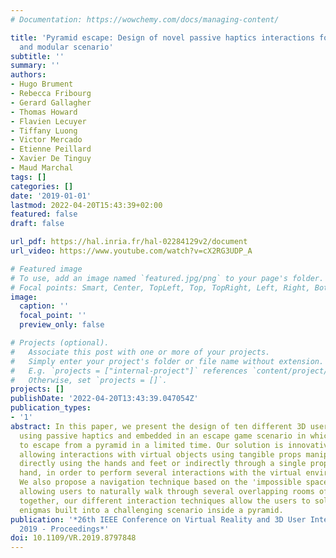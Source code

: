 ```yaml
---
# Documentation: https://wowchemy.com/docs/managing-content/

title: 'Pyramid escape: Design of novel passive haptics interactions for an immersive
  and modular scenario'
subtitle: ''
summary: ''
authors:
- Hugo Brument
- Rebecca Fribourg
- Gerard Gallagher
- Thomas Howard
- Flavien Lecuyer
- Tiffany Luong
- Victor Mercado
- Etienne Peillard
- Xavier De Tinguy
- Maud Marchal
tags: []
categories: []
date: '2019-01-01'
lastmod: 2022-04-20T15:43:39+02:00
featured: false
draft: false

url_pdf: https://hal.inria.fr/hal-02284129v2/document
url_video: https://www.youtube.com/watch?v=cX2RG3UDP_A

# Featured image
# To use, add an image named `featured.jpg/png` to your page's folder.
# Focal points: Smart, Center, TopLeft, Top, TopRight, Left, Right, BottomLeft, Bottom, BottomRight.
image:
  caption: ''
  focal_point: ''
  preview_only: false

# Projects (optional).
#   Associate this post with one or more of your projects.
#   Simply enter your project's folder or file name without extension.
#   E.g. `projects = ["internal-project"]` references `content/project/deep-learning/index.md`.
#   Otherwise, set `projects = []`.
projects: []
publishDate: '2022-04-20T13:43:39.047054Z'
publication_types:
- '1'
abstract: In this paper, we present the design of ten different 3D user interactions
  using passive haptics and embedded in an escape game scenario in which users have
  to escape from a pyramid in a limited time. Our solution is innovative by its modularity,
  allowing interactions with virtual objects using tangible props manipulated either
  directly using the hands and feet or indirectly through a single prop held in the
  hand, in order to perform several interactions with the virtual environment (VE).
  We also propose a navigation technique based on the 'impossible spaces' design,
  allowing users to naturally walk through several overlapping rooms of the VE. All
  together, our different interaction techniques allow the users to solve several
  enigmas built into a challenging scenario inside a pyramid.
publication: '*26th IEEE Conference on Virtual Reality and 3D User Interfaces, VR
  2019 - Proceedings*'
doi: 10.1109/VR.2019.8797848
---
```

